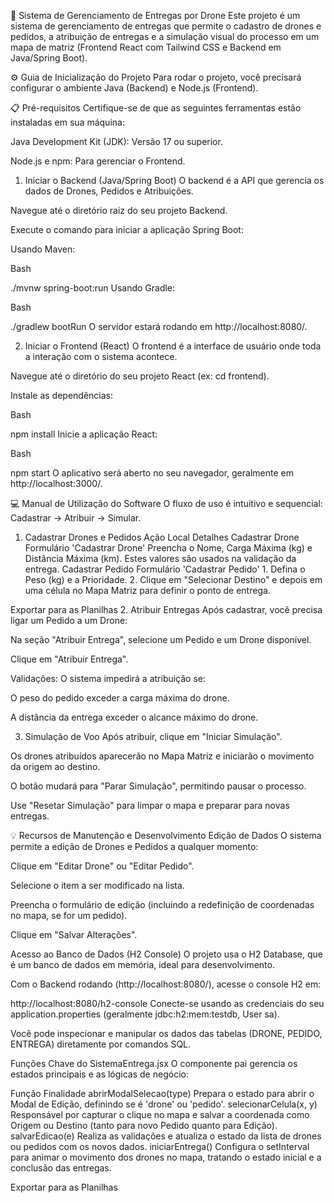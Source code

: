 🚀 Sistema de Gerenciamento de Entregas por Drone
Este projeto é um sistema de gerenciamento de entregas que permite o cadastro de drones e pedidos, a atribuição de entregas e a simulação visual do processo em um mapa de matriz (Frontend React com Tailwind CSS e Backend em Java/Spring Boot).

⚙️ Guia de Inicialização do Projeto
Para rodar o projeto, você precisará configurar o ambiente Java (Backend) e Node.js (Frontend).

📋 Pré-requisitos
Certifique-se de que as seguintes ferramentas estão instaladas em sua máquina:

Java Development Kit (JDK): Versão 17 ou superior.

Node.js e npm: Para gerenciar o Frontend.

1. Iniciar o Backend (Java/Spring Boot)
O backend é a API que gerencia os dados de Drones, Pedidos e Atribuições.

Navegue até o diretório raiz do seu projeto Backend.

Execute o comando para iniciar a aplicação Spring Boot:

Usando Maven:

Bash

./mvnw spring-boot:run
Usando Gradle:

Bash

./gradlew bootRun
O servidor estará rodando em http://localhost:8080/.

2. Iniciar o Frontend (React)
O frontend é a interface de usuário onde toda a interação com o sistema acontece.

Navegue até o diretório do seu projeto React (ex: cd frontend).

Instale as dependências:

Bash

npm install
Inicie a aplicação React:

Bash

npm start
O aplicativo será aberto no seu navegador, geralmente em http://localhost:3000/.

💻 Manual de Utilização do Software
O fluxo de uso é intuitivo e sequencial: Cadastrar → Atribuir → Simular.

1. Cadastrar Drones e Pedidos
Ação	Local	Detalhes
Cadastrar Drone	Formulário 'Cadastrar Drone'	Preencha o Nome, Carga Máxima (kg) e Distância Máxima (km). Estes valores são usados na validação da entrega.
Cadastrar Pedido	Formulário 'Cadastrar Pedido'	1. Defina o Peso (kg) e a Prioridade. 2. Clique em "Selecionar Destino" e depois em uma célula no Mapa Matriz para definir o ponto de entrega.

Exportar para as Planilhas
2. Atribuir Entregas
Após cadastrar, você precisa ligar um Pedido a um Drone:

Na seção "Atribuir Entrega", selecione um Pedido e um Drone disponível.

Clique em "Atribuir Entrega".

Validações: O sistema impedirá a atribuição se:

O peso do pedido exceder a carga máxima do drone.

A distância da entrega exceder o alcance máximo do drone.

3. Simulação de Voo
Após atribuir, clique em "Iniciar Simulação".

Os drones atribuídos aparecerão no Mapa Matriz e iniciarão o movimento da origem ao destino.

O botão mudará para "Parar Simulação", permitindo pausar o processo.

Use "Resetar Simulação" para limpar o mapa e preparar para novas entregas.

💡 Recursos de Manutenção e Desenvolvimento
Edição de Dados
O sistema permite a edição de Drones e Pedidos a qualquer momento:

Clique em "Editar Drone" ou "Editar Pedido".

Selecione o item a ser modificado na lista.

Preencha o formulário de edição (incluindo a redefinição de coordenadas no mapa, se for um pedido).

Clique em "Salvar Alterações".

Acesso ao Banco de Dados (H2 Console)
O projeto usa o H2 Database, que é um banco de dados em memória, ideal para desenvolvimento.

Com o Backend rodando (http://localhost:8080/), acesse o console H2 em:

http://localhost:8080/h2-console
Conecte-se usando as credenciais do seu application.properties (geralmente jdbc:h2:mem:testdb, User sa).

Você pode inspecionar e manipular os dados das tabelas (DRONE, PEDIDO, ENTREGA) diretamente por comandos SQL.

Funções Chave do SistemaEntrega.jsx
O componente pai gerencia os estados principais e as lógicas de negócio:

Função	Finalidade
abrirModalSelecao(type)	Prepara o estado para abrir o Modal de Edição, definindo se é 'drone' ou 'pedido'.
selecionarCelula(x, y)	Responsável por capturar o clique no mapa e salvar a coordenada como Origem ou Destino (tanto para novo Pedido quanto para Edição).
salvarEdicao(e)	Realiza as validações e atualiza o estado da lista de drones ou pedidos com os novos dados.
iniciarEntrega()	Configura o setInterval para animar o movimento dos drones no mapa, tratando o estado inicial e a conclusão das entregas.

Exportar para as Planilhas






